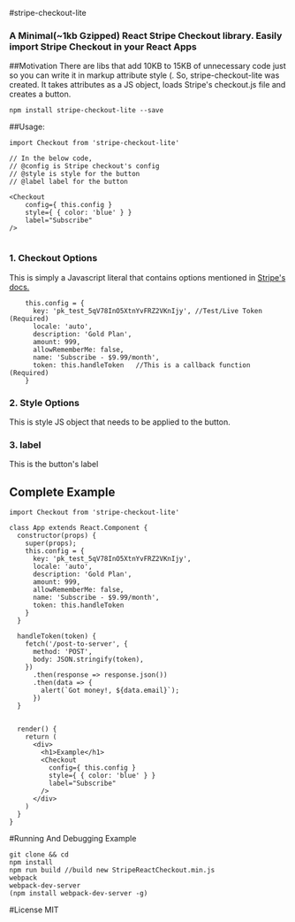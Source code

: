 #stripe-checkout-lite
### A Minimal(~1kb Gzipped) React Stripe Checkout library. Easily import Stripe Checkout in your React Apps

##Motivation
There are libs that add 10KB to 15KB of unnecessary code just so you can write it in markup attribute style (<Checkout price="999" />. So, stripe-checkout-lite was created. It takes attributes as a JS object, loads Stripe's checkout.js file and creates a button.

```
npm install stripe-checkout-lite --save
```

##Usage:

```
import Checkout from 'stripe-checkout-lite'

// In the below code, 
// @config is Stripe checkout's config
// @style is style for the button
// @label label for the button

<Checkout 
	config={ this.config } 
	style={ { color: 'blue' } }  
	label="Subscribe" 
/>
  
```
### 1. Checkout Options
This is simply a Javascript literal that contains options mentioned in
<a href="https://stripe.com/docs/checkout#integration-custom" target="_blank">Stripe's docs.</a>

```
    this.config = {
      key: 'pk_test_5qV78InO5XtnYvFRZ2VKnIjy', //Test/Live Token (Required)
      locale: 'auto',
      description: 'Gold Plan',
      amount: 999,
      allowRememberMe: false,
      name: 'Subscribe - $9.99/month',
      token: this.handleToken   //This is a callback function (Required)
    }
```

### 2. Style Options
This is style JS object that needs to be applied to the button.

### 3. label
This is the button's label

## Complete Example

```
import Checkout from 'stripe-checkout-lite'

class App extends React.Component {
  constructor(props) {
    super(props);
    this.config = {
      key: 'pk_test_5qV78InO5XtnYvFRZ2VKnIjy',
      locale: 'auto',
      description: 'Gold Plan',
      amount: 999,
      allowRememberMe: false,
      name: 'Subscribe - $9.99/month',
      token: this.handleToken
    }
  }

  handleToken(token) {
    fetch('/post-to-server', {
      method: 'POST',
      body: JSON.stringify(token),
    })
      .then(response => response.json())
      .then(data => {
        alert(`Got money!, ${data.email}`);
      })
  }


  render() {
    return (
      <div>
        <h1>Example</h1>
        <Checkout
          config={ this.config }
          style={ { color: 'blue' } }
          label="Subscribe" 
        />
      </div>
    )
  }
}
```

#Running And Debugging Example
```
git clone && cd
npm install 
npm run build //build new StripeReactCheckout.min.js
webpack
webpack-dev-server
(npm install webpack-dev-server -g)
```


#License
MIT
